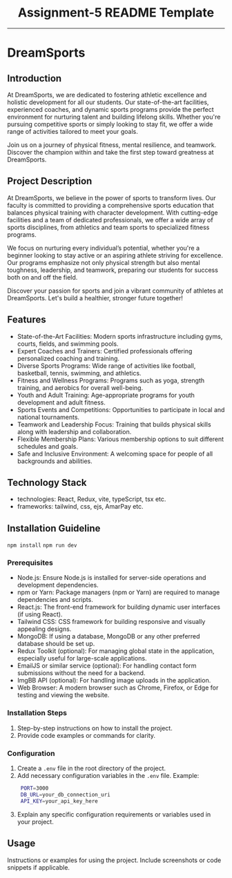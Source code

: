 
<div align="center">
  <h1>Assignment-5 README Template</h1>
</div>

---

# DreamSports

## Introduction

At DreamSports, we are dedicated to fostering athletic excellence and holistic development for all our students. Our state-of-the-art facilities, experienced coaches, and dynamic sports programs provide the perfect environment for nurturing talent and building lifelong skills. Whether you're pursuing competitive sports or simply looking to stay fit, we offer a wide range of activities tailored to meet your goals.

Join us on a journey of physical fitness, mental resilience, and teamwork. Discover the champion within and take the first step toward greatness at DreamSports.

## Project Description

At DreamSports, we believe in the power of sports to transform lives. Our faculty is committed to providing a comprehensive sports education that balances physical training with character development. With cutting-edge facilities and a team of dedicated professionals, we offer a wide array of sports disciplines, from athletics and team sports to specialized fitness programs.

We focus on nurturing every individual’s potential, whether you're a beginner looking to stay active or an aspiring athlete striving for excellence. Our programs emphasize not only physical strength but also mental toughness, leadership, and teamwork, preparing our students for success both on and off the field.

Discover your passion for sports and join a vibrant community of athletes at DreamSports. Let's build a healthier, stronger future together!

## Features

- State-of-the-Art Facilities: Modern sports infrastructure including gyms, courts, fields, and swimming pools.
- Expert Coaches and Trainers: Certified professionals offering personalized coaching and training.
- Diverse Sports Programs: Wide range of activities like football, basketball, tennis, swimming, and athletics.
- Fitness and Wellness Programs: Programs such as yoga, strength training, and aerobics for overall well-being.
- Youth and Adult Training: Age-appropriate programs for youth development and adult fitness.
- Sports Events and Competitions: Opportunities to participate in local and national tournaments.
- Teamwork and Leadership Focus: Training that builds physical skills along with leadership and collaboration.
- Flexible Membership Plans: Various membership options to suit different schedules and goals.
- Safe and Inclusive Environment: A welcoming space for people of all backgrounds and abilities.

## Technology Stack
- technologies: React, Redux, vite, typeScript, tsx etc.
- frameworks: tailwind, css, ejs, AmarPay etc.

## Installation Guideline
`npm install`
`npm run dev`

### Prerequisites

- Node.js: Ensure Node.js is installed for server-side operations and development dependencies.
- npm or Yarn: Package managers (npm or Yarn) are required to manage dependencies and scripts.
- React.js: The front-end framework for building dynamic user interfaces (if using React).
- Tailwind CSS: CSS framework for building responsive and visually appealing designs.
- MongoDB: If using a database, MongoDB or any other preferred database should be set up.
- Redux Toolkit (optional): For managing global state in the application, especially useful for large-scale applications.
- EmailJS or similar service (optional): For handling contact form submissions without the need for a backend.
- ImgBB API (optional): For handling image uploads in the application.
- Web Browser: A modern browser such as Chrome, Firefox, or Edge for testing and viewing the website.

### Installation Steps

1. Step-by-step instructions on how to install the project.
2. Provide code examples or commands for clarity.

### Configuration

1. Create a `.env` file in the root directory of the project.
2. Add necessary configuration variables in the `.env` file.
   Example:
   ```bash
    PORT=3000
    DB_URL=your_db_connection_uri
    API_KEY=your_api_key_here
   ```
3. Explain any specific configuration requirements or variables used in your project.

## Usage

Instructions or examples for using the project. Include screenshots or code snippets if applicable.
